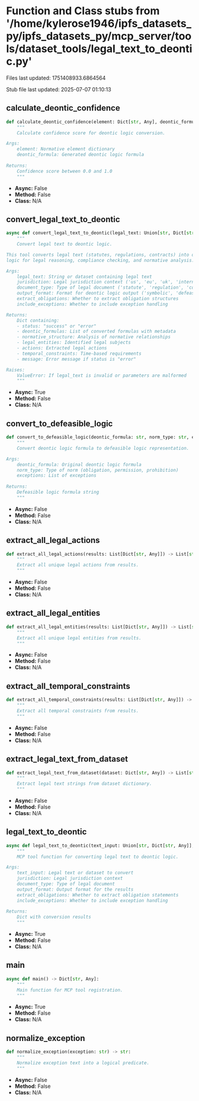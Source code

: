 # Function and Class stubs from '/home/kylerose1946/ipfs_datasets_py/ipfs_datasets_py/mcp_server/tools/dataset_tools/legal_text_to_deontic.py'

Files last updated: 1751408933.6864564

Stub file last updated: 2025-07-07 01:10:13

## calculate_deontic_confidence

```python
def calculate_deontic_confidence(element: Dict[str, Any], deontic_formula: str) -> float:
    """
    Calculate confidence score for deontic logic conversion.

Args:
    element: Normative element dictionary
    deontic_formula: Generated deontic logic formula
    
Returns:
    Confidence score between 0.0 and 1.0
    """
```
* **Async:** False
* **Method:** False
* **Class:** N/A

## convert_legal_text_to_deontic

```python
async def convert_legal_text_to_deontic(legal_text: Union[str, Dict[str, Any]], jurisdiction: str = "us", document_type: str = "statute", output_format: str = "json", extract_obligations: bool = True, include_exceptions: bool = True) -> Dict[str, Any]:
    """
    Convert legal text to deontic logic.

This tool converts legal text (statutes, regulations, contracts) into deontic
logic for legal reasoning, compliance checking, and normative analysis.

Args:
    legal_text: String or dataset containing legal text
    jurisdiction: Legal jurisdiction context ('us', 'eu', 'uk', 'international')
    document_type: Type of legal document ('statute', 'regulation', 'contract', 'policy')
    output_format: Format for deontic logic output ('symbolic', 'defeasible', 'json')
    extract_obligations: Whether to extract obligation structures
    include_exceptions: Whether to include exception handling

Returns:
    Dict containing:
    - status: "success" or "error"
    - deontic_formulas: List of converted formulas with metadata
    - normative_structure: Analysis of normative relationships
    - legal_entities: Identified legal subjects
    - actions: Extracted legal actions
    - temporal_constraints: Time-based requirements
    - message: Error message if status is "error"

Raises:
    ValueError: If legal_text is invalid or parameters are malformed
    """
```
* **Async:** True
* **Method:** False
* **Class:** N/A

## convert_to_defeasible_logic

```python
def convert_to_defeasible_logic(deontic_formula: str, norm_type: str, exceptions: List[str]) -> str:
    """
    Convert deontic logic formula to defeasible logic representation.

Args:
    deontic_formula: Original deontic logic formula
    norm_type: Type of norm (obligation, permission, prohibition)
    exceptions: List of exceptions
    
Returns:
    Defeasible logic formula string
    """
```
* **Async:** False
* **Method:** False
* **Class:** N/A

## extract_all_legal_actions

```python
def extract_all_legal_actions(results: List[Dict[str, Any]]) -> List[str]:
    """
    Extract all unique legal actions from results.
    """
```
* **Async:** False
* **Method:** False
* **Class:** N/A

## extract_all_legal_entities

```python
def extract_all_legal_entities(results: List[Dict[str, Any]]) -> List[str]:
    """
    Extract all unique legal entities from results.
    """
```
* **Async:** False
* **Method:** False
* **Class:** N/A

## extract_all_temporal_constraints

```python
def extract_all_temporal_constraints(results: List[Dict[str, Any]]) -> List[Dict[str, str]]:
    """
    Extract all temporal constraints from results.
    """
```
* **Async:** False
* **Method:** False
* **Class:** N/A

## extract_legal_text_from_dataset

```python
def extract_legal_text_from_dataset(dataset: Dict[str, Any]) -> List[str]:
    """
    Extract legal text strings from dataset dictionary.
    """
```
* **Async:** False
* **Method:** False
* **Class:** N/A

## legal_text_to_deontic

```python
async def legal_text_to_deontic(text_input: Union[str, Dict[str, Any]], jurisdiction: str = "us", document_type: str = "statute", output_format: str = "json", extract_obligations: bool = True, include_exceptions: bool = True) -> Dict[str, Any]:
    """
    MCP tool function for converting legal text to deontic logic.

Args:
    text_input: Legal text or dataset to convert
    jurisdiction: Legal jurisdiction context
    document_type: Type of legal document
    output_format: Output format for the results
    extract_obligations: Whether to extract obligation statements
    include_exceptions: Whether to include exception handling
    
Returns:
    Dict with conversion results
    """
```
* **Async:** True
* **Method:** False
* **Class:** N/A

## main

```python
async def main() -> Dict[str, Any]:
    """
    Main function for MCP tool registration.
    """
```
* **Async:** True
* **Method:** False
* **Class:** N/A

## normalize_exception

```python
def normalize_exception(exception: str) -> str:
    """
    Normalize exception text into a logical predicate.
    """
```
* **Async:** False
* **Method:** False
* **Class:** N/A
